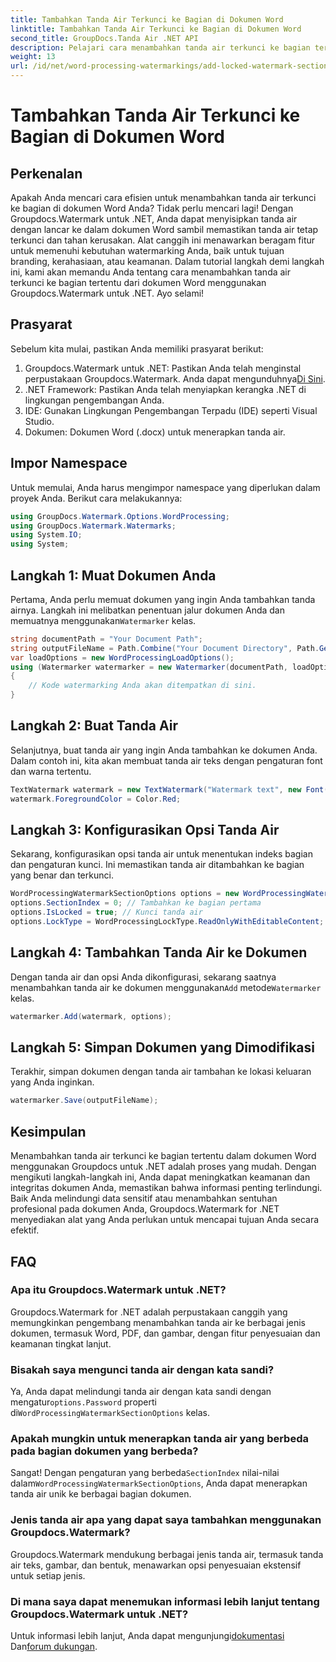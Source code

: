 ```yaml
---
title: Tambahkan Tanda Air Terkunci ke Bagian di Dokumen Word
linktitle: Tambahkan Tanda Air Terkunci ke Bagian di Dokumen Word
second_title: GroupDocs.Tanda Air .NET API
description: Pelajari cara menambahkan tanda air terkunci ke bagian tertentu di dokumen Word menggunakan Groupdocs untuk .NET dengan panduan langkah demi langkah yang komprehensif ini.
weight: 13
url: /id/net/word-processing-watermarkings/add-locked-watermark-section-word-docs/
---
```


# Tambahkan Tanda Air Terkunci ke Bagian di Dokumen Word

## Perkenalan
Apakah Anda mencari cara efisien untuk menambahkan tanda air terkunci ke bagian di dokumen Word Anda? Tidak perlu mencari lagi! Dengan Groupdocs.Watermark untuk .NET, Anda dapat menyisipkan tanda air dengan lancar ke dalam dokumen Word sambil memastikan tanda air tetap terkunci dan tahan kerusakan. Alat canggih ini menawarkan beragam fitur untuk memenuhi kebutuhan watermarking Anda, baik untuk tujuan branding, kerahasiaan, atau keamanan. Dalam tutorial langkah demi langkah ini, kami akan memandu Anda tentang cara menambahkan tanda air terkunci ke bagian tertentu dari dokumen Word menggunakan Groupdocs.Watermark untuk .NET. Ayo selami!
## Prasyarat
Sebelum kita mulai, pastikan Anda memiliki prasyarat berikut:
1.  Groupdocs.Watermark untuk .NET: Pastikan Anda telah menginstal perpustakaan Groupdocs.Watermark. Anda dapat mengunduhnya[Di Sini](https://releases.groupdocs.com/Watermark/net/).
2. .NET Framework: Pastikan Anda telah menyiapkan kerangka .NET di lingkungan pengembangan Anda.
3. IDE: Gunakan Lingkungan Pengembangan Terpadu (IDE) seperti Visual Studio.
4. Dokumen: Dokumen Word (.docx) untuk menerapkan tanda air.
## Impor Namespace
Untuk memulai, Anda harus mengimpor namespace yang diperlukan dalam proyek Anda. Berikut cara melakukannya:
```csharp
using GroupDocs.Watermark.Options.WordProcessing;
using GroupDocs.Watermark.Watermarks;
using System.IO;
using System;
```
## Langkah 1: Muat Dokumen Anda
 Pertama, Anda perlu memuat dokumen yang ingin Anda tambahkan tanda airnya. Langkah ini melibatkan penentuan jalur dokumen Anda dan memuatnya menggunakan`Watermarker` kelas.
```csharp
string documentPath = "Your Document Path";
string outputFileName = Path.Combine("Your Document Directory", Path.GetFileName(documentPath));
var loadOptions = new WordProcessingLoadOptions();
using (Watermarker watermarker = new Watermarker(documentPath, loadOptions))
{
    // Kode watermarking Anda akan ditempatkan di sini.
}
```
## Langkah 2: Buat Tanda Air
Selanjutnya, buat tanda air yang ingin Anda tambahkan ke dokumen Anda. Dalam contoh ini, kita akan membuat tanda air teks dengan pengaturan font dan warna tertentu.
```csharp
TextWatermark watermark = new TextWatermark("Watermark text", new Font("Arial", 19));
watermark.ForegroundColor = Color.Red;
```
## Langkah 3: Konfigurasikan Opsi Tanda Air
Sekarang, konfigurasikan opsi tanda air untuk menentukan indeks bagian dan pengaturan kunci. Ini memastikan tanda air ditambahkan ke bagian yang benar dan terkunci.
```csharp
WordProcessingWatermarkSectionOptions options = new WordProcessingWatermarkSectionOptions();
options.SectionIndex = 0; // Tambahkan ke bagian pertama
options.IsLocked = true; // Kunci tanda air
options.LockType = WordProcessingLockType.ReadOnlyWithEditableContent; // Jenis kunci
```
## Langkah 4: Tambahkan Tanda Air ke Dokumen
 Dengan tanda air dan opsi Anda dikonfigurasi, sekarang saatnya menambahkan tanda air ke dokumen menggunakan`Add` metode`Watermarker` kelas.
```csharp
watermarker.Add(watermark, options);
```
## Langkah 5: Simpan Dokumen yang Dimodifikasi
Terakhir, simpan dokumen dengan tanda air tambahan ke lokasi keluaran yang Anda inginkan.
```csharp
watermarker.Save(outputFileName);
```
## Kesimpulan
Menambahkan tanda air terkunci ke bagian tertentu dalam dokumen Word menggunakan Groupdocs untuk .NET adalah proses yang mudah. Dengan mengikuti langkah-langkah ini, Anda dapat meningkatkan keamanan dan integritas dokumen Anda, memastikan bahwa informasi penting terlindungi. Baik Anda melindungi data sensitif atau menambahkan sentuhan profesional pada dokumen Anda, Groupdocs.Watermark for .NET menyediakan alat yang Anda perlukan untuk mencapai tujuan Anda secara efektif.
## FAQ
### Apa itu Groupdocs.Watermark untuk .NET?
Groupdocs.Watermark for .NET adalah perpustakaan canggih yang memungkinkan pengembang menambahkan tanda air ke berbagai jenis dokumen, termasuk Word, PDF, dan gambar, dengan fitur penyesuaian dan keamanan tingkat lanjut.
### Bisakah saya mengunci tanda air dengan kata sandi?
 Ya, Anda dapat melindungi tanda air dengan kata sandi dengan mengatur`options.Password` properti di`WordProcessingWatermarkSectionOptions` kelas.
### Apakah mungkin untuk menerapkan tanda air yang berbeda pada bagian dokumen yang berbeda?
 Sangat! Dengan pengaturan yang berbeda`SectionIndex` nilai-nilai dalam`WordProcessingWatermarkSectionOptions`, Anda dapat menerapkan tanda air unik ke berbagai bagian dokumen.
### Jenis tanda air apa yang dapat saya tambahkan menggunakan Groupdocs.Watermark?
Groupdocs.Watermark mendukung berbagai jenis tanda air, termasuk tanda air teks, gambar, dan bentuk, menawarkan opsi penyesuaian ekstensif untuk setiap jenis.
### Di mana saya dapat menemukan informasi lebih lanjut tentang Groupdocs.Watermark untuk .NET?
 Untuk informasi lebih lanjut, Anda dapat mengunjungi[dokumentasi](https://tutorials.groupdocs.com/Watermark/net/) Dan[forum dukungan](https://forum.groupdocs.com/c/watermark/19).